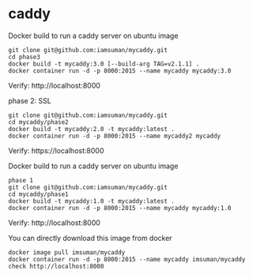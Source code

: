 # caddy

Docker build to run a caddy server on ubuntu image
```
git clone git@github.com:iamsuman/mycaddy.git
cd phase3
docker build -t mycaddy:3.0 [--build-arg TAG=v2.1.1] .
docker container run -d -p 8000:2015 --name mycaddy mycaddy:3.0
```
Verify: http://localhost:8000

phase 2: SSL
```
git clone git@github.com:iamsuman/mycaddy.git
cd mycaddy/phase2
docker build -t mycaddy:2.0 -t mycaddy:latest .
docker container run -d -p 8000:2015 --name mycaddy2 mycaddy

```
Verify: https://localhost:8000


Docker build to run a caddy server on ubuntu image
``` 
phase 1
git clone git@github.com:iamsuman/mycaddy.git
cd mycaddy/phase1
docker build -t mycaddy:1.0 -t mycaddy:latest .
docker container run -d -p 8000:2015 --name mycaddy mycaddy:1.0
```
Verify: http://localhost:8000


You can directly download this image from docker
```
docker image pull imsuman/mycaddy
docker container run -d -p 8000:2015 --name mycaddy imsuman/mycaddy
check http://localhost:8000
```




